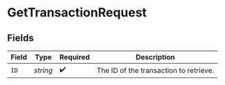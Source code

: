 # GetTransactionRequest


## Fields

| Field                                  | Type                                   | Required                               | Description                            |
| -------------------------------------- | -------------------------------------- | -------------------------------------- | -------------------------------------- |
| `ID`                                   | *string*                               | :heavy_check_mark:                     | The ID of the transaction to retrieve. |